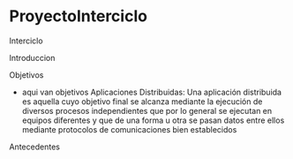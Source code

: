 # ProyectoInterciclo
Interciclo

Introduccion 

Objetivos

- aqui van objetivos
Aplicaciones Distribuidas: Una aplicación distribuida es aquella cuyo objetivo final se alcanza mediante la ejecución de diversos procesos independientes que por lo general se ejecutan en equipos diferentes y que de una forma u otra se pasan datos entre ellos mediante protocolos de comunicaciones bien establecidos

Antecedentes




